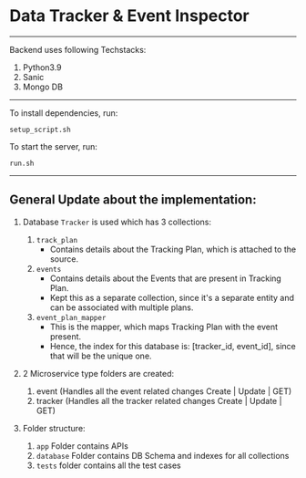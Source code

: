 # Data Tracker & Event Inspector
---
Backend uses following Techstacks:
1. Python3.9
2. Sanic
3. Mongo DB
---

To install dependencies, run:
```shell
setup_script.sh
```
To start the server, run:
```shell
run.sh
```

---
## General Update about the implementation:
1. Database `Tracker` is used which has 3 collections:
    1. `track_plan`
        - Contains details about the Tracking Plan, which is attached to the source.
    2. `events`
        - Contains details about the Events that are present in Tracking Plan.
        - Kept this as a separate collection, since it's a separate entity and can be associated with multiple plans.
    3. `event_plan_mapper`
        - This is the mapper, which maps Tracking Plan with the event present.
        - Hence, the index for this database is: [tracker_id, event_id], since that will be the unique one.

2. 2 Microservice type folders are created:
    1. event (Handles all the event related changes Create | Update | GET)
    2. tracker (Handles all the tracker related changes Create | Update | GET)

3. Folder structure:
    1. `app` Folder contains APIs
    2. `database` Folder contains DB Schema and indexes for all collections
    3. `tests` folder contains all the test cases